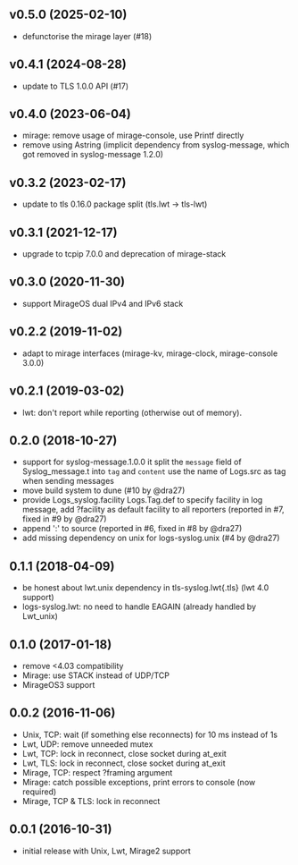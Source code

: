 ## v0.5.0 (2025-02-10)

- defunctorise the mirage layer (#18)

## v0.4.1 (2024-08-28)

- update to TLS 1.0.0 API (#17)

## v0.4.0 (2023-06-04)

- mirage: remove usage of mirage-console, use Printf directly
- remove using Astring (implicit dependency from syslog-message, which got
  removed in syslog-message 1.2.0)

## v0.3.2 (2023-02-17)

- update to tls 0.16.0 package split (tls.lwt -> tls-lwt)

## v0.3.1 (2021-12-17)

- upgrade to tcpip 7.0.0 and deprecation of mirage-stack

## v0.3.0 (2020-11-30)

- support MirageOS dual IPv4 and IPv6 stack

## v0.2.2 (2019-11-02)

- adapt to mirage interfaces (mirage-kv, mirage-clock, mirage-console 3.0.0)

## v0.2.1 (2019-03-02)

- lwt: don't report while reporting (otherwise out of memory).

## 0.2.0 (2018-10-27)

- support for syslog-message.1.0.0
  it split the `message` field of Syslog_message.t into `tag` and `content`
  use the name of Logs.src as tag when sending messages
- move build system to dune (#10 by @dra27)
- provide Logs_syslog.facility Logs.Tag.def to specify facility in log
  message, add ?facility as default facility to all reporters (reported in #7,
  fixed in #9 by @dra27)
- append ':' to source (reported in #6, fixed in #8 by @dra27)
- add missing dependency on unix for logs-syslog.unix (#4 by @dra27)

## 0.1.1 (2018-04-09)

- be honest about lwt.unix dependency in tls-syslog.lwt{.tls} (lwt 4.0 support)
- logs-syslog.lwt: no need to handle EAGAIN (already handled by Lwt_unix)

## 0.1.0 (2017-01-18)

- remove <4.03 compatibility
- Mirage: use STACK instead of UDP/TCP
- MirageOS3 support

## 0.0.2 (2016-11-06)

- Unix, TCP: wait (if something else reconnects) for 10 ms instead of 1s
- Lwt, UDP: remove unneeded mutex
- Lwt, TCP: lock in reconnect, close socket during at_exit
- Lwt, TLS: lock in reconnect, close socket during at_exit
- Mirage, TCP: respect ?framing argument
- Mirage: catch possible exceptions, print errors to console (now required)
- Mirage, TCP & TLS: lock in reconnect

## 0.0.1 (2016-10-31)

- initial release with Unix, Lwt, Mirage2 support